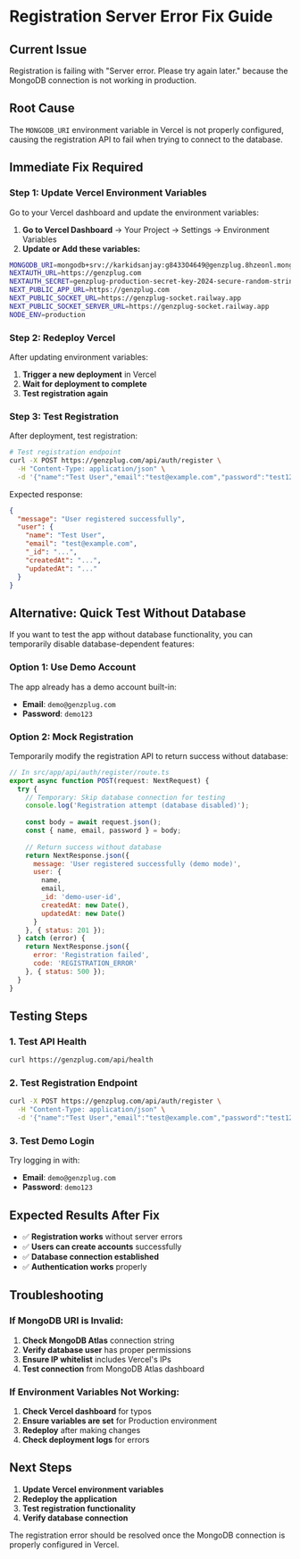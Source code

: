 # Registration Server Error Fix Guide

## Current Issue
Registration is failing with "Server error. Please try again later." because the MongoDB connection is not working in production.

## Root Cause
The `MONGODB_URI` environment variable in Vercel is not properly configured, causing the registration API to fail when trying to connect to the database.

## Immediate Fix Required

### Step 1: Update Vercel Environment Variables
Go to your Vercel dashboard and update the environment variables:

1. **Go to Vercel Dashboard** → Your Project → Settings → Environment Variables
2. **Update or Add these variables:**

```bash
MONGODB_URI=mongodb+srv://karkidsanjay:g8433O4649@genzplug.8hzeonl.mongodb.net/genzplug?retryWrites=true&w=majority&appName=genzplug
NEXTAUTH_URL=https://genzplug.com
NEXTAUTH_SECRET=genzplug-production-secret-key-2024-secure-random-string
NEXT_PUBLIC_APP_URL=https://genzplug.com
NEXT_PUBLIC_SOCKET_URL=https://genzplug-socket.railway.app
NEXT_PUBLIC_SOCKET_SERVER_URL=https://genzplug-socket.railway.app
NODE_ENV=production
```

### Step 2: Redeploy Vercel
After updating environment variables:
1. **Trigger a new deployment** in Vercel
2. **Wait for deployment to complete**
3. **Test registration again**

### Step 3: Test Registration
After deployment, test registration:

```bash
# Test registration endpoint
curl -X POST https://genzplug.com/api/auth/register \
  -H "Content-Type: application/json" \
  -d '{"name":"Test User","email":"test@example.com","password":"test123"}'
```

Expected response:
```json
{
  "message": "User registered successfully",
  "user": {
    "name": "Test User",
    "email": "test@example.com",
    "_id": "...",
    "createdAt": "...",
    "updatedAt": "..."
  }
}
```

## Alternative: Quick Test Without Database

If you want to test the app without database functionality, you can temporarily disable database-dependent features:

### Option 1: Use Demo Account
The app already has a demo account built-in:
- **Email**: `demo@genzplug.com`
- **Password**: `demo123`

### Option 2: Mock Registration
Temporarily modify the registration API to return success without database:

```javascript
// In src/app/api/auth/register/route.ts
export async function POST(request: NextRequest) {
  try {
    // Temporary: Skip database connection for testing
    console.log('Registration attempt (database disabled)');
    
    const body = await request.json();
    const { name, email, password } = body;
    
    // Return success without database
    return NextResponse.json({
      message: 'User registered successfully (demo mode)',
      user: {
        name,
        email,
        _id: 'demo-user-id',
        createdAt: new Date(),
        updatedAt: new Date()
      }
    }, { status: 201 });
  } catch (error) {
    return NextResponse.json({
      error: 'Registration failed',
      code: 'REGISTRATION_ERROR'
    }, { status: 500 });
  }
}
```

## Testing Steps

### 1. Test API Health
```bash
curl https://genzplug.com/api/health
```

### 2. Test Registration Endpoint
```bash
curl -X POST https://genzplug.com/api/auth/register \
  -H "Content-Type: application/json" \
  -d '{"name":"Test User","email":"test@example.com","password":"test123"}'
```

### 3. Test Demo Login
Try logging in with:
- **Email**: `demo@genzplug.com`
- **Password**: `demo123`

## Expected Results After Fix

- ✅ **Registration works** without server errors
- ✅ **Users can create accounts** successfully
- ✅ **Database connection established**
- ✅ **Authentication works** properly

## Troubleshooting

### If MongoDB URI is Invalid:
1. **Check MongoDB Atlas** connection string
2. **Verify database user** has proper permissions
3. **Ensure IP whitelist** includes Vercel's IPs
4. **Test connection** from MongoDB Atlas dashboard

### If Environment Variables Not Working:
1. **Check Vercel dashboard** for typos
2. **Ensure variables are set** for Production environment
3. **Redeploy** after making changes
4. **Check deployment logs** for errors

## Next Steps

1. **Update Vercel environment variables**
2. **Redeploy the application**
3. **Test registration functionality**
4. **Verify database connection**

The registration error should be resolved once the MongoDB connection is properly configured in Vercel.
